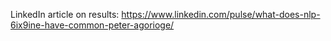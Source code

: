LinkedIn article on results: https://www.linkedin.com/pulse/what-does-nlp-6ix9ine-have-common-peter-agorioge/
